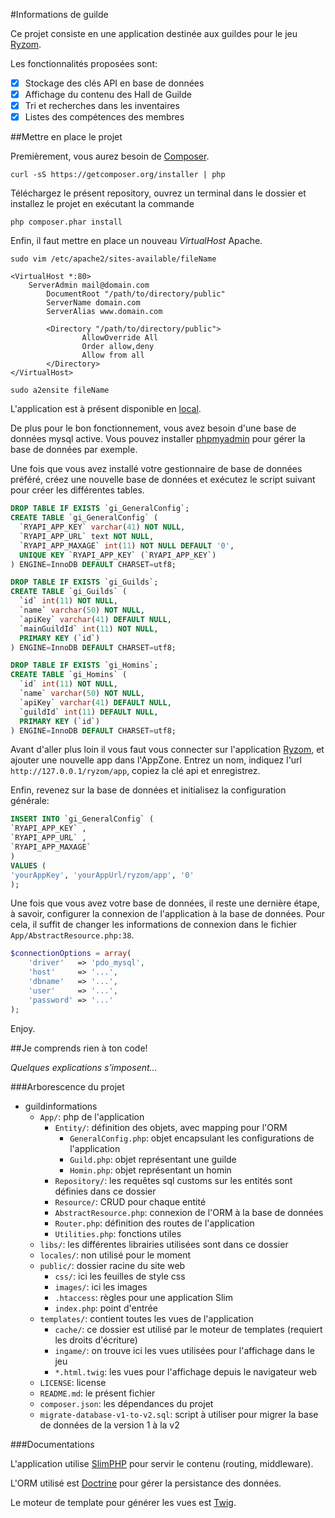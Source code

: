 #Informations de guilde

Ce projet consiste en une application destinée aux guildes pour le jeu [Ryzom](http://www.ryzom.com).

Les fonctionnalités proposées sont:
- [x] Stockage des clés API en base de données
- [x] Affichage du contenu des Hall de Guilde
- [x] Tri et recherches dans les inventaires
- [x] Listes des compétences des membres

##Mettre en place le projet

Premièrement, vous aurez besoin de [Composer](https://getcomposer.org/download/).

```
curl -sS https://getcomposer.org/installer | php
```

Téléchargez le présent repository, ouvrez un terminal dans le dossier et installez le projet en exécutant la commande

```
php composer.phar install
```

Enfin, il faut mettre en place un nouveau *VirtualHost* Apache.

```
sudo vim /etc/apache2/sites-available/fileName
```

```
<VirtualHost *:80>
    ServerAdmin mail@domain.com
        DocumentRoot "/path/to/directory/public"
        ServerName domain.com
        ServerAlias www.domain.com

        <Directory "/path/to/directory/public">
                AllowOverride All
                Order allow,deny
                Allow from all
        </Directory>
</VirtualHost>
```

```
sudo a2ensite fileName
```

L'application est à présent disponible en [local](http://localhost).

De plus pour le bon fonctionnement, vous avez besoin d'une base de données mysql active. Vous pouvez installer [phpmyadmin](http://doc.ubuntu-fr.org/phpmyadmin) pour gérer la base de données par exemple.

Une fois que vous avez installé votre gestionnaire de base de données préféré, créez une nouvelle base de données et exécutez le script suivant pour créer les différentes tables.

```sql
DROP TABLE IF EXISTS `gi_GeneralConfig`;
CREATE TABLE `gi_GeneralConfig` (
  `RYAPI_APP_KEY` varchar(41) NOT NULL,
  `RYAPI_APP_URL` text NOT NULL,
  `RYAPI_APP_MAXAGE` int(11) NOT NULL DEFAULT '0',
  UNIQUE KEY `RYAPI_APP_KEY` (`RYAPI_APP_KEY`)
) ENGINE=InnoDB DEFAULT CHARSET=utf8;

DROP TABLE IF EXISTS `gi_Guilds`;
CREATE TABLE `gi_Guilds` (
  `id` int(11) NOT NULL,
  `name` varchar(50) NOT NULL,
  `apiKey` varchar(41) DEFAULT NULL,
  `mainGuildId` int(11) NOT NULL,
  PRIMARY KEY (`id`)
) ENGINE=InnoDB DEFAULT CHARSET=utf8;

DROP TABLE IF EXISTS `gi_Homins`;
CREATE TABLE `gi_Homins` (
  `id` int(11) NOT NULL,
  `name` varchar(50) NOT NULL,
  `apiKey` varchar(41) DEFAULT NULL,
  `guildId` int(11) DEFAULT NULL,
  PRIMARY KEY (`id`)
) ENGINE=InnoDB DEFAULT CHARSET=utf8;
```

Avant d'aller plus loin il vous faut vous connecter sur l'application [Ryzom](http://app.ryzom.com), et ajouter une nouvelle app dans l'AppZone. Entrez un nom, indiquez l'url `http://127.0.0.1/ryzom/app`, copiez la clé api et enregistrez.

Enfin, revenez sur la base de données et initialisez la configuration générale:

```sql
INSERT INTO `gi_GeneralConfig` (
`RYAPI_APP_KEY` ,
`RYAPI_APP_URL` ,
`RYAPI_APP_MAXAGE`
)
VALUES (
'yourAppKey', 'yourAppUrl/ryzom/app', '0'
);
```

Une fois que vous avez votre base de données, il reste une dernière étape, à savoir, configurer la connexion de l'application à la base de données. Pour cela, il suffit de changer les informations de connexion dans le fichier `App/AbstractResource.php:38`.

```php
$connectionOptions = array(
	'driver'   => 'pdo_mysql',
	'host'     => '...',
	'dbname'   => '...',
	'user'     => '...',
	'password' => '...'
);
```

Enjoy.

##Je comprends rien à ton code!

*Quelques explications s'imposent...*

###Arborescence du projet

* guildinformations
  * `App/`: php de l'application
    * `Entity/`: définition des objets, avec mapping pour l'ORM
      * `GeneralConfig.php`: objet encapsulant les configurations de l'application
      * `Guild.php`: objet représentant une guilde
      * `Homin.php`: objet représentant un homin
    * `Repository/`: les requêtes sql customs sur les entités sont définies dans ce dossier
    * `Resource/`: CRUD pour chaque entité
    * `AbstractResource.php`: connexion de l'ORM à la base de données
    * `Router.php`: définition des routes de l'application
    * `Utilities.php`: fonctions utiles
  * `libs/`: les différentes librairies utilisées sont dans ce dossier
  * `locales/`: non utilisé pour le moment
  * `public/`: dossier racine du site web
    * `css/`: ici les feuilles de style css
    * `images/`: ici les images
    * `.htaccess`: règles pour une application Slim
    * `index.php`: point d'entrée
  * `templates/`: contient toutes les vues de l'application
    * `cache/`: ce dossier est utilisé par le moteur de templates (requiert les droits d'écriture)
    * `ingame/`: on trouve ici les vues utilisées pour l'affichage dans le jeu
    * `*.html.twig`: les vues pour l'affichage depuis le navigateur web
  * `LICENSE`: license
  * `README.md`: le présent fichier
  * `composer.json`: les  dépendances du projet
  * `migrate-database-v1-to-v2.sql`: script à utiliser pour migrer la base de données de la version 1 à la v2

###Documentations

L'application utilise [SlimPHP](http://docs.slimframework.com/) pour servir le contenu (routing, middleware).

L'ORM utilisé est [Doctrine](http://doctrine-orm.readthedocs.org/en/latest/) pour gérer la persistance des données.

Le moteur de template pour générer les vues est [Twig](http://twig.sensiolabs.org/documentation).